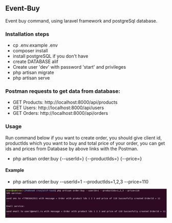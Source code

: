 ## Event-Buy

Event buy command, using laravel framework and postgreSql database.

### Installation steps

- cp .env.example .env
- composer install
- install postgreSQL if you don't have
- create DATABASE alif
- Create user 'dev' with password 'start' and privileges
- php artisan migrate
- php artisan serve

### Postman requests to get data from database:

- GET Products: http://localhost:8000/api/products
- GET Users: http://localhost:8000/api/users
- GET Orders: http://localhost:8000/api/orders

### Usage

Run command below if you want to create order, you should give client id, productIds which you want to buy and total price of your order, you can get ids and prices from Database by above links with the Postman.
- php artisan order:buy {--userId=} {--productIds=} {--price=}

#### Example
- php artisan order:buy --userId=1 --productIds=1,2,3 --price=110

![](./public/image/test.png)


